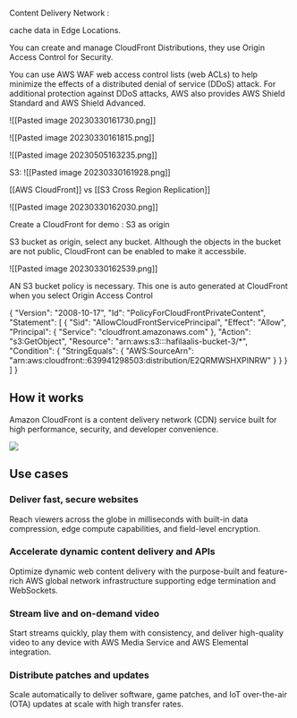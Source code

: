 Content Delivery Network : 

cache data in Edge Locations. 

You can create and manage CloudFront Distributions, they use Origin Access Control for Security. 

You can use AWS WAF web access control lists (web ACLs) to help minimize the effects of a distributed denial of service (DDoS) attack. For additional protection against DDoS attacks, AWS also provides AWS Shield Standard and AWS Shield Advanced.

![[Pasted image 20230330161730.png]]

![[Pasted image 20230330161815.png]]

![[Pasted image 20230505163235.png]]

S3:
![[Pasted image 20230330161928.png]]

[[AWS CloudFront]] vs [[S3 Cross Region Replication]]

![[Pasted image 20230330162030.png]]

Create a CloudFront for demo : S3 as origin 

S3 bucket as origin, select any bucket. 
Although the objects in the bucket are not public, CloudFront can be enabled to make it accessbile. 

![[Pasted image 20230330162539.png]]

AN S3 bucket policy is necessary. This one is auto generated at CloudFront when you select Origin Access Control 

{
        "Version": "2008-10-17",
        "Id": "PolicyForCloudFrontPrivateContent",
        "Statement": [
            {
                "Sid": "AllowCloudFrontServicePrincipal",
                "Effect": "Allow",
                "Principal": {
                    "Service": "cloudfront.amazonaws.com"
                },
                "Action": "s3:GetObject",
                "Resource": "arn:aws:s3:::hafilaalis-bucket-3/*",
                "Condition": {
                    "StringEquals": {
                      "AWS:SourceArn": "arn:aws:cloudfront::639941298503:distribution/E2QRMWSHXPINRW"
                    }
                }
            }
        ]
      }



## How it works

Amazon CloudFront is a content delivery network (CDN) service built for high performance, security, and developer convenience.

[![](https://d1.awsstatic.com/products/cloudfront/product-page-diagram_CloudFront_HIW.475cd71e52ebbb9acbe55fd1b242c75ebb619a2e.png)](https://aws.amazon.com/cloudfront/#) 
## Use cases

### Deliver fast, secure websites

  
Reach viewers across the globe in milliseconds with built-in data compression, edge compute capabilities, and field-level encryption.  

### Accelerate dynamic content delivery and APIs

Optimize dynamic web content delivery with the purpose-built and feature-rich AWS global network infrastructure supporting edge termination and WebSockets.  

### Stream live and on-demand video

  
Start streams quickly, play them with consistency, and deliver high-quality video to any device with AWS Media Service and AWS Elemental integration.  

### Distribute patches and updates

  
Scale automatically to deliver software, game patches, and IoT over-the-air (OTA) updates at scale with high transfer rates.

